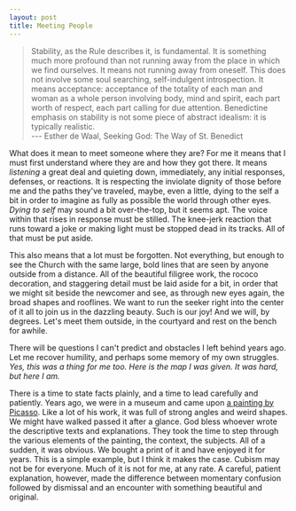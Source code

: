 ```yaml
---
layout: post
title: Meeting People
---
```

>Stability, as the Rule describes it, is fundamental. It is something much more
profound than not running away from the place in which we find ourselves. It
means not running away from oneself. This does not involve some soul searching,
self-indulgent introspection. It means acceptance: acceptance of the totality of
each man and woman as a whole person involving body, mind and spirit, each part
worth of respect, each part calling for due attention. Benedictine emphasis on
stability is not some piece of abstract idealism: it is typically realistic.  
--- Esther de Waal,  Seeking God: The Way of St. Benedict

What does it mean to meet someone where they are? For me it means that I must
first understand where they are and how they got there. It means _listening_ a
great deal and quieting down, immediately, any initial responses, defenses, or
reactions. It is respecting the inviolate dignity of those before me and the
paths they've traveled, maybe, even a little, dying to the self a bit in order
to imagine as fully as possible the world through other eyes.  _Dying to self_
may sound a bit over-the-top, but it seems apt. The voice within that rises in
response must be stilled. The knee-jerk reaction that runs toward a joke or
making light must be stopped dead in its tracks. All of that must be put aside.

This also means that a lot must be forgotten. Not everything, but enough to see
the Church with the same large, bold lines that are seen by anyone outside from
a distance. All of the beautiful filigree work, the rococo decoration, and
staggering detail must be laid aside for a bit, in order that we might sit
beside the newcomer and see, as through new eyes again, the broad shapes and
rooflines. We want to run the seeker right into the center of it all to join us
in the dazzling beauty. Such is our joy! And we will, by degrees. Let's meet
them outside, in the courtyard and rest on the bench for awhile.

There will be questions I can't predict and obstacles I left behind years ago.
Let me recover humility, and perhaps some memory of my own struggles. _Yes,
this was a thing for me too. Here is the map I was given. It was hard, but here
I am._

There is a time to state facts plainly, and a time to lead carefully and patiently. 
Years ago, we were in a museum and came upon [a painting by Picasso](https://en.wikipedia.org/wiki/Three_Musicians#/media/File:Pablo_Picasso,_1921,_Nous_autres_musiciens_(Three_Musicians),_oil_on_canvas,_204.5_x_188.3_cm,_Philadelphia_Museum_of_Art.jpg). Like a lot
of his work, it was full of strong angles and weird shapes. We might have walked
passed it after a glance. God bless whoever wrote the descriptive texts and
explanations. They took the time to step through the various elements of the
painting, the context, the subjects. All of a sudden, it was obvious. We bought
a print of it and have enjoyed it for years. This is a simple example, but I
think it makes the case. Cubism may not be for everyone. Much of it is not for
me, at any rate. A careful, patient explanation, however, made the difference
between momentary confusion followed by dismissal and an encounter with
something beautiful and original.  
